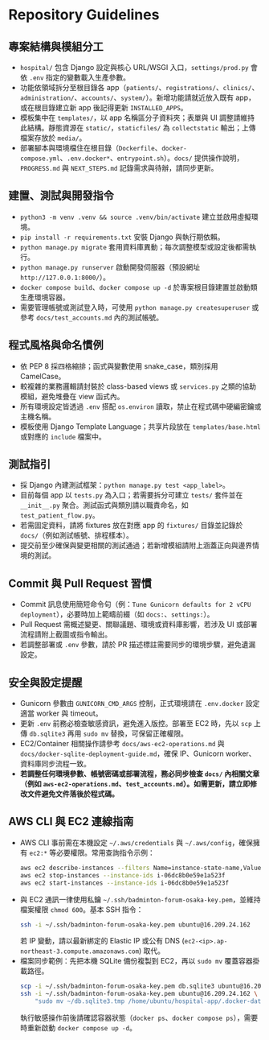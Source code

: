 # Repository Guidelines

## 專案結構與模組分工
- `hospital/` 包含 Django 設定與核心 URL/WSGI 入口，`settings/prod.py` 會依 `.env` 指定的變數載入生產參數。
- 功能依領域拆分至根目錄各 app（`patients/`、`registrations/`、`clinics/`、`administration/`、`accounts/`、`system/`）。新增功能請就近放入既有 app，或在根目錄建立新 app 後記得更新 `INSTALLED_APPS`。
- 模板集中在 `templates/`，以 app 名稱區分子資料夾；表單與 UI 調整請維持此結構。靜態資源在 `static/`，`staticfiles/` 為 `collectstatic` 輸出；上傳檔案存放於 `media/`。
- 部署腳本與環境檔住在根目錄（`Dockerfile`、`docker-compose.yml`、`.env.docker*`、`entrypoint.sh`）。`docs/` 提供操作說明，`PROGRESS.md` 與 `NEXT_STEPS.md` 記錄需求與待辦，請同步更新。

## 建置、測試與開發指令
- `python3 -m venv .venv && source .venv/bin/activate` 建立並啟用虛擬環境。
- `pip install -r requirements.txt` 安裝 Django 與執行期依賴。
- `python manage.py migrate` 套用資料庫異動；每次調整模型或設定後都需執行。
- `python manage.py runserver` 啟動開發伺服器（預設網址 `http://127.0.0.1:8000/`）。
- `docker compose build`、`docker compose up -d` 於專案根目錄建置並啟動類生產環境容器。
- 需要管理帳號或測試登入時，可使用 `python manage.py createsuperuser` 或參考 `docs/test_accounts.md` 內的測試帳號。

## 程式風格與命名慣例
- 依 PEP 8 採四格縮排；函式與變數使用 snake_case，類別採用 CamelCase。
- 較複雜的業務邏輯請封裝於 class-based views 或 `services.py` 之類的協助模組，避免堆疊在 view 函式內。
- 所有環境設定皆透過 `.env` 搭配 `os.environ` 讀取，禁止在程式碼中硬編密鑰或主機名稱。
- 模板使用 Django Template Language；共享片段放在 `templates/base.html` 或對應的 `include` 檔案中。

## 測試指引
- 採 Django 內建測試框架：`python manage.py test <app_label>`。
- 目前每個 app 以 `tests.py` 為入口；若需要拆分可建立 `tests/` 套件並在 `__init__.py` 聚合。測試函式與類別請以職責命名，如 `test_patient_flow.py`。
- 若需固定資料，請將 fixtures 放在對應 app 的 `fixtures/` 目錄並記錄於 `docs/`（例如測試帳號、排程樣本）。
- 提交前至少確保與變更相關的測試通過；若新增模組請附上涵蓋正向與邊界情境的測試。

## Commit 與 Pull Request 習慣
- Commit 訊息使用簡短命令句（例：`Tune Gunicorn defaults for 2 vCPU deployment`），必要時加上範疇前綴（如 `docs:`、`settings:`）。
- Pull Request 需概述變更、關聯議題、環境或資料庫影響，若涉及 UI 或部署流程請附上截圖或指令輸出。
- 若調整部署或 `.env` 參數，請於 PR 描述標註需要同步的環境步驟，避免遺漏設定。

## 安全與設定提醒
- Gunicorn 參數由 `GUNICORN_CMD_ARGS` 控制，正式環境請在 `.env.docker` 設定適當 worker 與 timeout。
- 更新 `.env` 前務必檢查敏感資訊，避免進入版控。部署至 EC2 時，先以 `scp` 上傳 `db.sqlite3` 再用 `sudo mv` 替換，可保留正確權限。
- EC2/Container 相關操作請參考 `docs/aws-ec2-operations.md` 與 `docs/docker-sqlite-deployment-guide.md`，確保 IP、Gunicorn worker、資料庫同步流程一致。
- **若調整任何環境參數、帳號密碼或部署流程，務必同步檢查 `docs/` 內相關文章（例如 `aws-ec2-operations.md`、`test_accounts.md`）。如需更新，請立即修改文件避免文件落後於程式碼。**

## AWS CLI 與 EC2 連線指南
- AWS CLI 事前需在本機設定 `~/.aws/credentials` 與 `~/.aws/config`，確保擁有 `ec2:*` 等必要權限。常用查詢指令示例：
  ```bash
  aws ec2 describe-instances --filters Name=instance-state-name,Values=running
  aws ec2 stop-instances --instance-ids i-06dc8b0e59e1a523f
  aws ec2 start-instances --instance-ids i-06dc8b0e59e1a523f
  ```
- 與 EC2 通訊一律使用私鑰 `~/.ssh/badminton-forum-osaka-key.pem`，並維持檔案權限 `chmod 600`。基本 SSH 指令：
  ```bash
  ssh -i ~/.ssh/badminton-forum-osaka-key.pem ubuntu@16.209.24.162
  ```
  若 IP 變動，請以最新綁定的 Elastic IP 或公有 DNS (`ec2-<ip>.ap-northeast-3.compute.amazonaws.com`) 取代。
- 檔案同步範例：先把本機 SQLite 備份複製到 EC2，再以 `sudo mv` 覆蓋容器掛載路徑。
  ```bash
  scp -i ~/.ssh/badminton-forum-osaka-key.pem db.sqlite3 ubuntu@16.209.24.162:~/db.sqlite3.tmp
  ssh -i ~/.ssh/badminton-forum-osaka-key.pem ubuntu@16.209.24.162 \
      "sudo mv ~/db.sqlite3.tmp /home/ubuntu/hospital-app/.docker-data/sqlite/db.sqlite3"
  ```
  執行敏感操作前後請確認容器狀態（`docker ps`、`docker compose ps`），需要時重新啟動 `docker compose up -d`。
